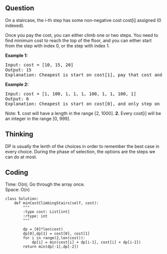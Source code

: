 ## Question
On a staircase, the i-th step has some non-negative cost cost[i] assigned (0 indexed).<br>

Once you pay the cost, you can either climb one or two steps. You need to find minimum cost to reach the top of the floor, and you can either start from the step with index 0, or the step with index 1.<br>

**Example 1:**
<pre>
Input: cost = [10, 15, 20]
Output: 15
Explanation: Cheapest is start on cost[1], pay that cost and go to the top.
</pre>

**Example 2:**
<pre>
Input: cost = [1, 100, 1, 1, 1, 100, 1, 1, 100, 1]
Output: 6
Explanation: Cheapest is start on cost[0], and only step on 1s, skipping cost[3].
</pre>


Note:
**1.** cost will have a length in the range [2, 1000].
**2.** Every cost[i] will be an integer in the range [0, 999].

## Thinking
DP is usually the lenth of the choices in order to remember the best case in every choice. 
During the phase of selection, the options are the steps we can do at most.
## Coding
Time: O(n); Go through the array once. </br>
Space: O(n) 
```python3
class Solution:
    def minCostClimbingStairs(self, cost):
        """
        :type cost: List[int]
        :rtype: int
        """
        
        dp = [0]*len(cost)
        dp[0],dp[1] = cost[0], cost[1]
        for i in range(2,len(cost)):
            dp[i] = min(cost[i] + dp[i-1], cost[i] + dp[i-2])
        return min(dp[-1],dp[-2])
```

